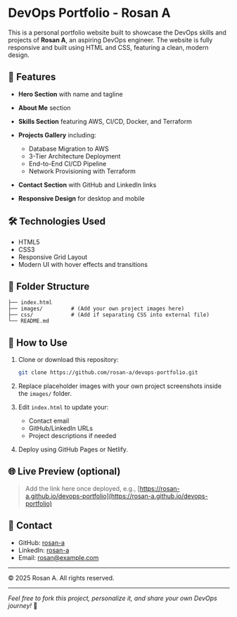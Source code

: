 # DevOps Portfolio - Rosan A

This is a personal portfolio website built to showcase the DevOps skills and projects of **Rosan A**, an aspiring DevOps engineer. The website is fully responsive and built using HTML and CSS, featuring a clean, modern design.

## 🌟 Features

* **Hero Section** with name and tagline
* **About Me** section
* **Skills Section** featuring AWS, CI/CD, Docker, and Terraform
* **Projects Gallery** including:

  * Database Migration to AWS
  * 3-Tier Architecture Deployment
  * End-to-End CI/CD Pipeline
  * Network Provisioning with Terraform
* **Contact Section** with GitHub and LinkedIn links
* **Responsive Design** for desktop and mobile

## 🛠️ Technologies Used

* HTML5
* CSS3
* Responsive Grid Layout
* Modern UI with hover effects and transitions

## 📁 Folder Structure

```
├── index.html
├── images/         # (Add your own project images here)
├── css/            # (Add if separating CSS into external file)
└── README.md
```

## 🔧 How to Use

1. Clone or download this repository:

   ```bash
   git clone https://github.com/rosan-a/devops-portfolio.git
   ```
2. Replace placeholder images with your own project screenshots inside the `images/` folder.
3. Edit `index.html` to update your:

   * Contact email
   * GitHub/LinkedIn URLs
   * Project descriptions if needed
4. Deploy using GitHub Pages or Netlify.

## 🌐 Live Preview (optional)

> Add the link here once deployed, e.g., [https://rosan-a.github.io/devops-portfolio](https://rosan-a.github.io/devops-portfolio)

## 🤝 Contact

* GitHub: [rosan-a](https://github.com/rosan-a)
* LinkedIn: [rosan-a](https://linkedin.com/in/rosan-a)
* Email: [rosan@example.com](mailto:rosan@example.com)

---

© 2025 Rosan A. All rights reserved.

---

*Feel free to fork this project, personalize it, and share your own DevOps journey!* 🚀
